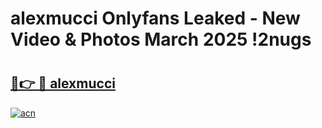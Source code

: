 # alexmucci Onlyfans Leaked - New Video & Photos March 2025 !2nugs

# <h2><a href="https://93a2d1.iuczelnia.edu.pl?title=alexmucci&ref=2nugs">🔗👉 🔴 alexmucci</a></h2>

[![acn](https://github.com/user-attachments/assets/0f9c940e-d8b0-45ae-aac7-cd30a18b3e1c)](https://93a2d1.iuczelnia.edu.pl?title=alexmucci&ref=2nugs)

